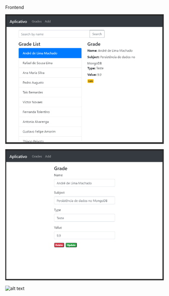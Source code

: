 Frontend

![alt text](https://github.com/alm9/grades-api-frontend/blob/master/figures/example1.PNG)

![alt text](https://github.com/alm9/grades-api-frontend/blob/master/figures/example2.PNG)

![alt text](https://github.com/alm9/grades-api-frontend/blob/master/figures/example3.gif)
